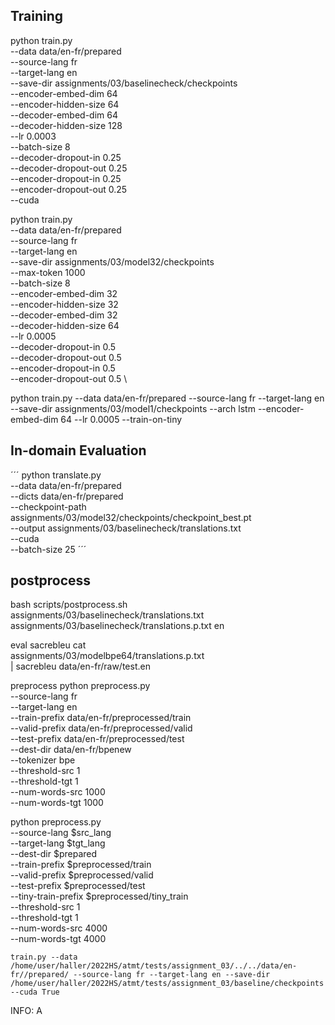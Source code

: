 ## Training

python train.py \
--data data/en-fr/prepared \
--source-lang fr \
--target-lang en \
--save-dir assignments/03/baselinecheck/checkpoints \
--encoder-embed-dim 64 \
--encoder-hidden-size 64 \
--decoder-embed-dim 64 \
--decoder-hidden-size 128 \
--lr 0.0003 \
--batch-size 8 \
--decoder-dropout-in 0.25 \
--decoder-dropout-out 0.25 \
--encoder-dropout-in 0.25 \
--encoder-dropout-out 0.25 \
--cuda

python train.py \
--data data/en-fr/prepared \
--source-lang fr \
--target-lang en \
--save-dir assignments/03/model32/checkpoints \
--max-token 1000 \
--batch-size 8 \
--encoder-embed-dim 32 \
--encoder-hidden-size 32 \
--decoder-embed-dim 32 \
--decoder-hidden-size 64 \
--lr 0.0005 \
--decoder-dropout-in 0.5 \
--decoder-dropout-out 0.5 \
--encoder-dropout-in 0.5 \
--encoder-dropout-out 0.5 \

python train.py --data data/en-fr/prepared --source-lang fr --target-lang en --save-dir assignments/03/model1/checkpoints --arch lstm --encoder-embed-dim 64 --lr 0.0005 --train-on-tiny


## In-domain Evaluation
´´´
python translate.py \
--data data/en-fr/prepared \
--dicts data/en-fr/prepared \
--checkpoint-path assignments/03/model32/checkpoints/checkpoint_best.pt \
--output assignments/03/baselinecheck/translations.txt \
--cuda \
--batch-size 25
´´´

## postprocess
bash scripts/postprocess.sh \
assignments/03/baselinecheck/translations.txt \
assignments/03/baselinecheck/translations.p.txt en

eval sacrebleu
cat \
assignments/03/modelbpe64/translations.p.txt \
| sacrebleu data/en-fr/raw/test.en


preprocess
python preprocess.py \
    --source-lang fr \
    --target-lang en \
    --train-prefix data/en-fr/preprocessed/train \
    --valid-prefix data/en-fr/preprocessed/valid \
    --test-prefix data/en-fr/preprocessed/test \
    --dest-dir data/en-fr/bpenew\
    --tokenizer bpe \
    --threshold-src 1 \
    --threshold-tgt 1 \
    --num-words-src 1000 \
    --num-words-tgt 1000


python preprocess.py \
    --source-lang $src_lang \
    --target-lang $tgt_lang \
    --dest-dir $prepared \
    --train-prefix $preprocessed/train \
    --valid-prefix $preprocessed/valid \
    --test-prefix $preprocessed/test \
    --tiny-train-prefix $preprocessed/tiny_train \
    --threshold-src 1 \
    --threshold-tgt 1 \
    --num-words-src 4000 \
    --num-words-tgt 4000


    train.py --data /home/user/haller/2022HS/atmt/tests/assignment_03/../../data/en-fr//prepared/ --source-lang fr --target-lang en --save-dir /home/user/haller/2022HS/atmt/tests/assignment_03/baseline/checkpoints --cuda True
INFO: A